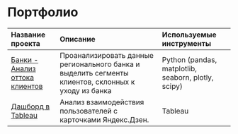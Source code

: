 # Портфолио

| Название проекта   | Описание           | Используемые инструменты |
| :----------------  |:-------------------| :---------------------- |
| [Банки - Анализ оттока клиентов](https://github.com/plodim/Portfolio/tree/main/1_project_banks)| Проанализировать данные регионального банка и выделить сегменты клиентов, склонных к уходу из банка| Python (pandas, matplotlib, seaborn, plotly, scipy) |
| [Дашборд в Tableau](https://public.tableau.com/views/tableau_dashboard_16840339601140/Dashboard1?:language=en-US&publish=yes&:display_count=n&:origin=viz_share_link)| Анализ взаимодействия пользователей с карточками Яндекс.Дзен. | Tableau |
